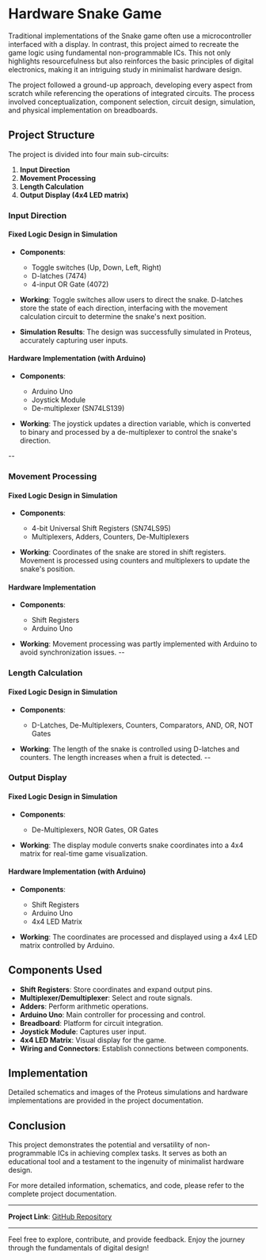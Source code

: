 # Hardware Snake Game


Traditional implementations of the Snake game often use a microcontroller interfaced with a display. In contrast, this project aimed to recreate the game logic using fundamental non-programmable ICs. This not only highlights resourcefulness but also reinforces the basic principles of digital electronics, making it an intriguing study in minimalist hardware design.

The project followed a ground-up approach, developing every aspect from scratch while referencing the operations of integrated circuits. The process involved conceptualization, component selection, circuit design, simulation, and physical implementation on breadboards.


## Project Structure

The project is divided into four main sub-circuits:

1. **Input Direction**
2. **Movement Processing**
3. **Length Calculation**
4. **Output Display (4x4 LED matrix)**

### Input Direction

#### Fixed Logic Design in Simulation

- **Components**:
  - Toggle switches (Up, Down, Left, Right)
  - D-latches (7474)
  - 4-input OR Gate (4072)

- **Working**:
  Toggle switches allow users to direct the snake. D-latches store the state of each direction, interfacing with the movement calculation circuit to determine the snake's next position.

- **Simulation Results**:
  The design was successfully simulated in Proteus, accurately capturing user inputs.

#### Hardware Implementation (with Arduino)

- **Components**:
  - Arduino Uno
  - Joystick Module
  - De-multiplexer (SN74LS139)

- **Working**:
  The joystick updates a direction variable, which is converted to binary and processed by a de-multiplexer to control the snake's direction.

--
### Movement Processing

#### Fixed Logic Design in Simulation

- **Components**:
  - 4-bit Universal Shift Registers (SN74LS95)
  - Multiplexers, Adders, Counters, De-Multiplexers

- **Working**:
  Coordinates of the snake are stored in shift registers. Movement is processed using counters and multiplexers to update the snake's position.

#### Hardware Implementation

- **Components**:
  - Shift Registers
  - Arduino Uno

- **Working**:
  Movement processing was partly implemented with Arduino to avoid synchronization issues.
--
### Length Calculation

#### Fixed Logic Design in Simulation

- **Components**:
  - D-Latches, De-Multiplexers, Counters, Comparators, AND, OR, NOT Gates

- **Working**:
  The length of the snake is controlled using D-latches and counters. The length increases when a fruit is detected.
--
### Output Display

#### Fixed Logic Design in Simulation

- **Components**:
  - De-Multiplexers, NOR Gates, OR Gates

- **Working**:
  The display module converts snake coordinates into a 4x4 matrix for real-time game visualization.

#### Hardware Implementation (with Arduino)

- **Components**:
  - Shift Registers
  - Arduino Uno
  - 4x4 LED Matrix

- **Working**:
  The coordinates are processed and displayed using a 4x4 LED matrix controlled by Arduino.

## Components Used

- **Shift Registers**: Store coordinates and expand output pins.
- **Multiplexer/Demultiplexer**: Select and route signals.
- **Adders**: Perform arithmetic operations.
- **Arduino Uno**: Main controller for processing and control.
- **Breadboard**: Platform for circuit integration.
- **Joystick Module**: Captures user input.
- **4x4 LED Matrix**: Visual display for the game.
- **Wiring and Connectors**: Establish connections between components.

## Implementation

Detailed schematics and images of the Proteus simulations and hardware implementations are provided in the project documentation.

## Conclusion

This project demonstrates the potential and versatility of non-programmable ICs in achieving complex tasks. It serves as both an educational tool and a testament to the ingenuity of minimalist hardware design.

For more detailed information, schematics, and code, please refer to the complete project documentation.

---

**Project Link**: [GitHub Repository](https://github.com/AbdullahTariqCS/Hardware-Snake-Game)

---

Feel free to explore, contribute, and provide feedback. Enjoy the journey through the fundamentals of digital design!


